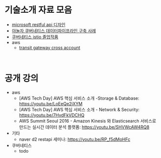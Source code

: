 # 기술소개 자료 모음
* [microsoft restful api 디자인](https://docs.microsoft.com/ko-kr/azure/architecture/best-practices/api-design)
* [야놀자 쿠버네티스 데이터파이프라인 구축 사례](https://speakerdeck.com/1ambda/machine-learning-on-kubernetes?slide=13)
* [쿠버네티스 istio 졸업작품](https://youtu.be/TDG2syZHrpI)
* aws
  * [transit gateway cross account](https://whchoi98.gitbook.io/aws-hybrid/3.-multiaccount/3.2.ram-multiaccount-tgw)

<br>

# 공개 강의
* aws
  * [AWS Tech Day] AWS 핵심 서비스 소개 -Storage & Database: https://youtu.be/LoEeQe2jXYM
  * [AWS Tech Day] AWS 핵심 서비스 소개 - Network & Security: https://youtu.be/7HvdFkVDCHQ
  * AWS Summit Seoul 2016 - Amazon Kinesis 와 Elasticsearch 서비스로 만드는 실시간 데이터 분석 플랫폼: https://youtu.be/SHVWcAW4RQ8
* 기타
  * naver d2 restapi 세미나: https://youtu.be/RP_f5dMoHFc
* 쿠버네티스
  * todo